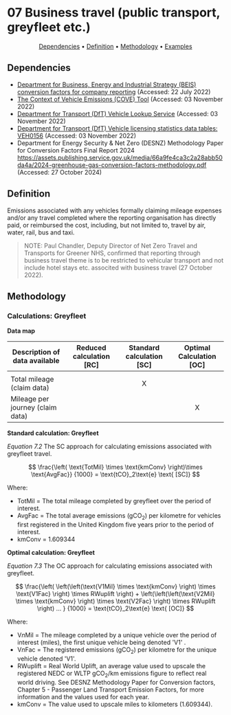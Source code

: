 # 07 Business travel (public transport, greyfleet etc.)

<p align="center">
  <a href="#dependencies">Dependencies</a> •
  <a href="#definition">Definition</a> •
  <a href="#methodology">Methodology</a> •
  <a href="#examples">Examples</a>
</p>

## Dependencies

* [Department for Business, Energy and Industrial Strategy (BEIS) conversion factors for company reporting](https://www.gov.uk/government/collections/government-conversion-factors-for-company-reporting) (Accessed: 22 July 2022)
* [The Context of Vehicle Emissions (COVE) Tool](https://danwrisar.github.io/COVE-Tool/) (Accessed: 03 November 2022)
* [Department for Transport (DfT) Vehicle Lookup Service](https://vehicleenquiry.service.gov.uk/) (Accessed: 03 November 2022)
* [Department for Transport (DfT) Vehicle licensing statistics data tables: VEH0156](https://www.gov.uk/government/statistical-data-sets/vehicle-licensing-statistics-data-tables#all-vehicles) (Accessed: 03 November 2022)
* Department for Energy Security & Net Zero (DESNZ) Methodology Paper for Conversion Factors Final Report 2024 https://assets.publishing.service.gov.uk/media/66a9fe4ca3c2a28abb50da4a/2024-greenhouse-gas-conversion-factors-methodology.pdf (Accessed: 27 October 2024)

## Definition

Emissions associated with any vehicles formally claiming mileage expenses and/or any travel completed where the reporting organisation has directly paid, or reimbursed the cost, including, but not limited to, travel by air, water, rail, bus and taxi.

> NOTE: Paul Chandler, Deputy Director of Net Zero Travel and Transports for Greener NHS, confirmed that reporting through business travel theme is to be restricted to vehicular transport and not include hotel stays etc. associted with business travel (27 October 2022).

## Methodology

### Calculations: Greyfleet

**Data map**

| Description of data available  | Reduced calculation [RC]  | Standard calculation [SC] | Optimal Calculation [OC] |
| ------------------------------ |:---:| :---:| :---:|
| |  |  |  |
| Total mileage (claim data) |  | X |  |
| Mileage per journey (claim data) |  |  | X |

**Standard calculation: Greyfleet**

*Equation 7.2* The SC approach for calculating emissions associated with greyfleet travel.

$$
\frac{\left( \text{TotMil} \times \text{kmConv} \right)\times \text{AvgFac}}
{1000} = \text{tCO}_2\text{e} \text{ [SC]}
$$

Where:
* TotMil = The total mileage completed by greyfleet over the period of interest.
* AvgFac = The total average emissions (gCO<sub>2</sub>) per kilometre for vehicles first registered in the United Kingdom five years prior to the period of interest.
* kmConv = 1.609344

**Optimal calculation: Greyfleet**

*Equation 7.3* The OC approach for calculating emissions associated with greyfleet.

$$
\frac{\left( \left(\left(\text{V1Mil} \times \text{kmConv} \right) \times \text{V1Fac} \right) \times RWuplift \right) + \left(\left(\left(\text{V2Mil} \times \text{kmConv} \right) \times \text{V2Fac} \right) \times RWuplift \right) ... }
{1000} = \text{tCO}_2\text{e} \text{ [OC]}
$$

Where: 

* V*n*Mil = The mileage completed by a unique vehicle over the period of interest (miles), the first unique vehicle being denoted 'V1' .
* V*n*Fac = The registered emissions (gCO<sub>2</sub>) per kilometre for the unique vehicle denoted 'V1'.
* RWuplift = Real World Uplift, an average value used to upscale the registered NEDC or WLTP gCO<sub>2</sub>/km emissions figure to reflect real world driving. See DESNZ Methodology Paper for Conversion factors, Chapter 5 - Passenger Land Transport Emission Factors, for more information and the values used for each year.
* kmConv = The value used to upscale miles to kilometers (1.609344).
